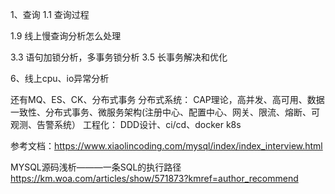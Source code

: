 1、查询
1.1 查询过程

1.9 线上慢查询分析怎么处理



3.3 语句加锁分析，多事务锁分析
3.5 长事务解决和优化

6、线上cpu、io异常分析

还有MQ、ES、CK、分布式事务
分布式系统：
CAP理论，高并发、高可用、数据一致性、分布式事务、微服务架构(注册中心、配置中心、网关、限流、熔断、可观测、告警系统）
工程化：
DDD设计、ci/cd、docker k8s

参考文档：https://www.xiaolincoding.com/mysql/index/index_interview.html


MYSQL源码浅析———一条SQL的执行路径
https://km.woa.com/articles/show/571873?kmref=author_recommend
